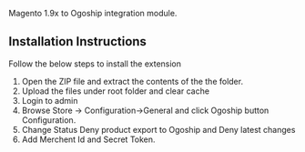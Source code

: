 Magento 1.9x to Ogoship integration module.

Installation Instructions
--------------------------
Follow the below steps to install the extension

1) Open the ZIP file and extract the contents of the the folder.
2) Upload the files under root folder and clear cache
3) Login to admin
4) Browse Store -> Configuration->General and click Ogoship button Configuration.
7) Change Status  Deny product export to Ogoship  and Deny latest changes
8) Add Merchent Id and Secret Token.
